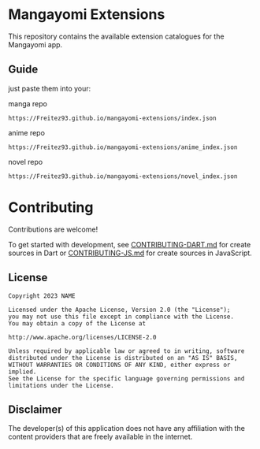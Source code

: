 # Mangayomi Extensions

This repository contains the available extension catalogues for the Mangayomi app.

## Guide
just paste them into your:

manga repo 
```
https://Freitez93.github.io/mangayomi-extensions/index.json
```

anime repo 
```
https://Freitez93.github.io/mangayomi-extensions/anime_index.json
```

novel repo 
```
https://Freitez93.github.io/mangayomi-extensions/novel_index.json
```

# Contributing

Contributions are welcome!

To get started with development, see [CONTRIBUTING-DART.md](./CONTRIBUTING-DART.md) for create sources in Dart or [CONTRIBUTING-JS.md](./CONTRIBUTING-JS.md) for create sources in JavaScript.

## License

    Copyright 2023 NAME

    Licensed under the Apache License, Version 2.0 (the "License");
    you may not use this file except in compliance with the License.
    You may obtain a copy of the License at

    http://www.apache.org/licenses/LICENSE-2.0

    Unless required by applicable law or agreed to in writing, software
    distributed under the License is distributed on an "AS IS" BASIS,
    WITHOUT WARRANTIES OR CONDITIONS OF ANY KIND, either express or implied.
    See the License for the specific language governing permissions and
    limitations under the License.



## Disclaimer

The developer(s) of this application does not have any affiliation with the content providers that are freely available in the internet.

